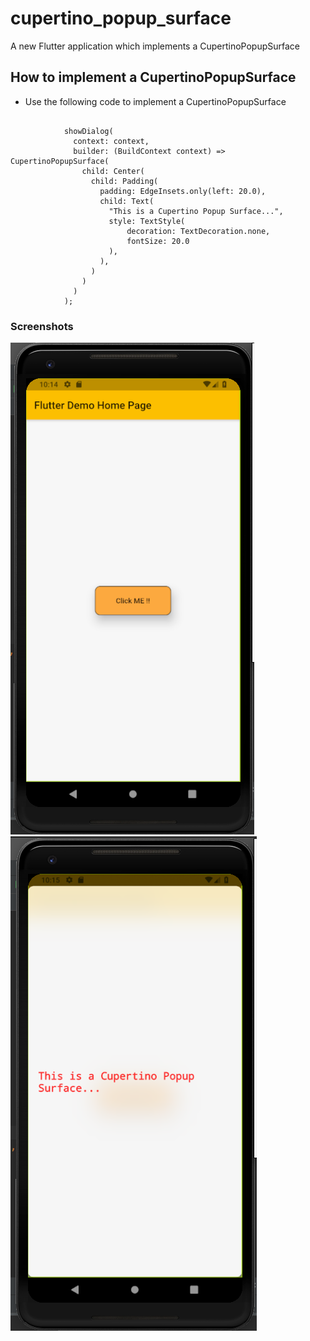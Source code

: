 # cupertino_popup_surface

A new Flutter application which implements a CupertinoPopupSurface

## How to implement a CupertinoPopupSurface

- Use the following code to implement a CupertinoPopupSurface

```

            showDialog(
              context: context,
              builder: (BuildContext context) => CupertinoPopupSurface(
                child: Center(
                  child: Padding(
                    padding: EdgeInsets.only(left: 20.0),
                    child: Text(
                      "This is a Cupertino Popup Surface...",
                      style: TextStyle(
                          decoration: TextDecoration.none,
                          fontSize: 20.0
                      ),
                    ),
                  )
                )
              )
            );

```

### Screenshots

![](./screenshots/screen1.png) ![](./screenshots/screen2.png)